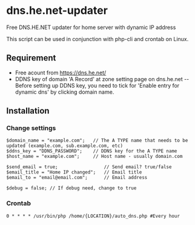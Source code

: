 dns.he.net-updater
==================

Free DNS.HE.NET updater for home server with dynamic IP address

This script can be used in conjunction with php-cli and crontab on Linux.

Requirement
------------------
- Free acount from https://dns.he.net/
- DDNS key of domain 'A Record' at zone setting page on dns.he.net
-- Before setting up DDNS key, you need to tick for 'Enable entry for dynamic dns' by clicking domain name.

Installation
-------------------

### Change settings
```
$domain_name = "example.com";	// The A TYPE name that needs to be updated (example.com, sub.example.com, etc)
$ddns_key = "DDNS_PASSWORD";	// DDNS key for the A TYPE name
$host_name = "example.com"; 	// Host name - usually domain.com

$send_email = true;					// Send email? true/false
$email_title = "Home IP changed";	// Email title
$email_to = "email@email.com";		// Email address

$debug = false;	// If debug need, change to true
```
### Crontab
```
0 * * * * /usr/bin/php /home/{LOCATION}/auto_dns.php #Every hour
```